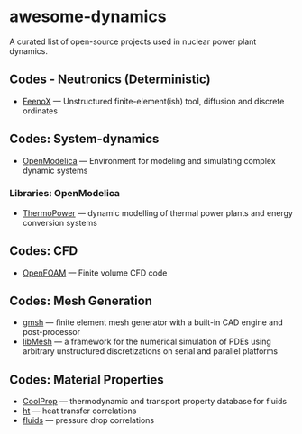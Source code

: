 # awesome-dynamics

A curated list of open-source projects used in nuclear power plant dynamics.

## Codes - Neutronics (Deterministic)
- [FeenoX](https://www.seamplex.com/feenox) — Unstructured finite-element(ish) tool, diffusion and discrete ordinates

## Codes: System-dynamics
- [OpenModelica](https://github.com/OpenModelica/OpenModelica/) — Environment for modeling and simulating complex dynamic systems

### Libraries: OpenModelica
- [ThermoPower](https://github.com/casella/ThermoPower) — dynamic modelling of thermal power plants and energy conversion systems

## Codes: CFD
- [OpenFOAM](https://www.openfoam.com/) — Finite volume CFD code

## Codes: Mesh Generation
- [gmsh](https://gitlab.onelab.info/gmsh/gmsh.git) — finite element mesh generator with a built-in CAD engine and post-processor
- [libMesh](https://github.com/libMesh) —  a framework for the numerical simulation of PDEs using arbitrary unstructured discretizations on serial and parallel platforms

## Codes: Material Properties
- [CoolProp](http://coolprop.org/) — thermodynamic and transport property database for fluids
- [ht](https://github.com/CalebBell/ht) — heat transfer correlations
- [fluids](https://github.com/CalebBell/fluids) — pressure drop correlations

